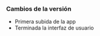 <h3>Cambios de la versión</h3>

<ul>
    <li>Primera subida de la app</li>
    <li>Terminada la interfaz de usuario</li>
</ul>        